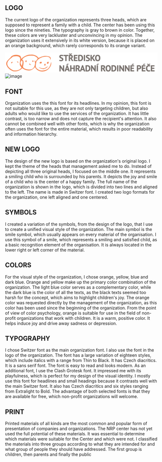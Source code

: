 ## LOGO
The current logo of the organization represents three heads, which are supposed to represent a family with a child. The center has been using this logo since the nineties. The typography is gray to brown in color. Together, these colors are very lackluster and unconvincing in my opinion. The organization uses it extensively in its white version, because it is placed on an orange background, which rarely corresponds to its orange variant.

![image](images/logo-1.png)
![image](images/logo_Kreslicíplátno1.jpg)

## FONT
Organization uses the this font for its headlines. In my opinion, this font is not suitable for this use, as they are not only targeting children, but also adults who would like to use the services of the organization. It has little contrast, is too narrow and does not capture the recipient's attention. It also cannot be combined well with other fonts, which is why the organization often uses the font for the entire material, which results in poor readability and information hierarchy.

## NEW LOGO
The design of the new logo is based on the organization's original logo. I kept the theme of the heads that management asked me to do. Instead of depicting all three original heads, I focused on the middle one. It represents a smiling child who is surrounded by his parents. It depicts the joy and smile of a child who is the center of a happy family. The full name of the organization is shown in the logo, which is divided into two lines and aligned to the left. The name is made in Switzer font. I created two logo formats for the organization, one left aligned and one centered.

## SYMBOLS
I created a variation of the symbols, from the design of the logo, that I use to create a unified visual style of the organization. The main symbol is the smile symbol, which usually appears on every material of the organisation. I use this symbol of a smile, which represents a smiling and satisfied child, as a basic recognition element of the organisation. It is always located in the lower right or left corner of the material.

## COLORS
For the visual style of the organization, I chose orange, yellow, blue and dark blue. Orange and yellow make up the primary color combination of the organization. The light blue color serves as a complementary color, while the dark blue is the color of all the texts, as the black texts seemed too harsh for the concept, which aims to highlight children's joy. The orange color was requested directly by the management of the organization, as this color has been used since the beginning of the organization. From the point of view of color psychology, orange is suitable for use in the field of non-profit organizations that work with children. It is a warm, positive color. It helps induce joy and drive away sadness or depression.

## TYPOGRAPHY
I chose Switzer font as the main organization font. I also use the font in the logo of the organization. The font has a large variation of eighteen styles, which include italics with a range from Thin to Black. It has Czech diacritics. It is a sans serif font. The font is easy to read and looks modern.
As an additional font, I use the Clash Grotesk font. It impressed me with its playfulness, which is perfect for my design of the visual identity. I mostly use this font for headlines and small headings because it contrasts well with the main Switzer font. It also has Czech diacritics and six styles ranging from Extralight to Bold. The advantage of both selected fonts is that they are available for free, which non-profit organizations will welcome.

## PRINT
Printed materials of all kinds are the most common and popular form of presentation of companies and organizations. The NRP center has not yet used the full potential of these materials. It was essential to determine which materials were suitable for the Center and which were not. I classified the materials into three groups according to what they are intended for and what group of people they should have addressed. The first group is children, then parents and finally the public
